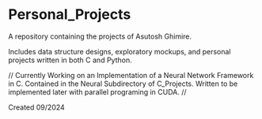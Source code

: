 # Personal_Projects
A repository containing the projects of Asutosh Ghimire.

Includes data structure designs, exploratory mockups, and personal projects written in both C and Python.

// 
Currently Working on an Implementation of a Neural Network Framework in C.
Contained in the Neural Subdirectory of C_Projects.
Written to be implemented later with parallel programing in CUDA.
//

Created 09/2024

